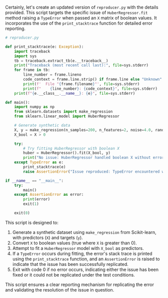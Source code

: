 Certainly, let's create an updated version of `reproducer.py` with the details provided. This script targets the specific issue of `HuberRegressor.fit` method raising a `TypeError` when passed an `X` matrix of boolean values. It incorporates the use of the `print_stacktrace` function for detailed error reporting.

```python
# reproducer.py

def print_stacktrace(e: Exception):
    import traceback
    import sys
    tb = traceback.extract_tb(e.__traceback__)
    print("Traceback (most recent call last):", file=sys.stderr)
    for frame in tb:
        line_number = frame.lineno
        code_context = frame.line.strip() if frame.line else "Unknown"
        print(f'  File "{frame.filename}"', file=sys.stderr)
        print(f"    {line_number}: {code_context}", file=sys.stderr)
    print(f"{e.__class__.__name__}: {e}", file=sys.stderr)

def main():
    import numpy as np
    from sklearn.datasets import make_regression
    from sklearn.linear_model import HuberRegressor

    # Generate synthetic data
    X, y = make_regression(n_samples=200, n_features=2, noise=4.0, random_state=0)
    X_bool = X > 0

    try:
        # Try fitting HuberRegressor with boolean X
        huber = HuberRegressor().fit(X_bool, y)
        print("No issue: HuberRegressor handled boolean X without error.")
    except TypeError as e:
        print_stacktrace(e)
        raise AssertionError("Issue reproduced: TypeError encountered with boolean X.") from e

if __name__ == "__main__":
    try:
        main()
    except AssertionError as error:
        print(error)
        exit(1)

    exit(0)
```

This script is designed to:

1. Generate a synthetic dataset using `make_regression` from Scikit-learn, with predictors (`X`) and targets (`y`).
2. Convert `X` to boolean values (true where `X` is greater than 0).
3. Attempt to fit a `HuberRegressor` model with `X_bool` as predictors.
4. If a `TypeError` occurs during fitting, the error's stack trace is printed using the `print_stacktrace` function, and an `AssertionError` is raised to indicate that the issue has been successfully replicated.
5. Exit with code 0 if no error occurs, indicating either the issue has been fixed or it could not be replicated under the test conditions.

This script ensures a clear reporting mechanism for replicating the error and validating the resolution of the issue in question.